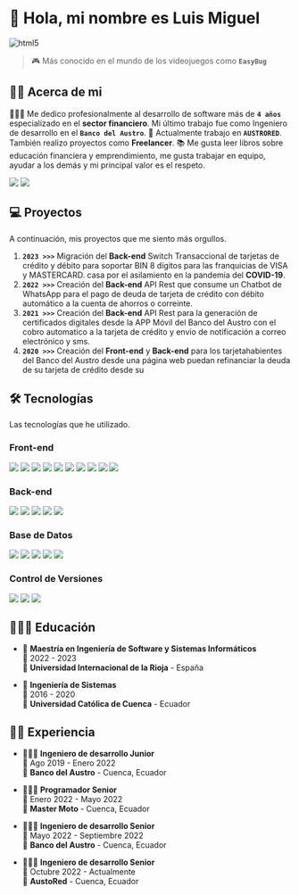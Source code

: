 # 👋 Hola, mi nombre es Luis Miguel 

![html5](https://img.shields.io/badge/Desarrollador%20Full%20Stack-1192ee)

> 🎮 Más conocido en el mundo de los videojuegos como **`EasyBug`** 

## 🙋‍♂️ Acerca de mi
👨🏻‍💻 Me dedico profesionalmente al desarrollo de software más de 
**`4 años`** especializado en el **sector financiero**. Mi último trabajo fue como Ingeniero de desarrollo en el **`Banco del Austro`**. 💼 Actualmente trabajo en **`AUSTRORED`**. También realizo proyectos como **Freelancer**.  📚 Me gusta leer libros sobre educación financiera y emprendimiento, me gusta trabajar en equipo, ayudar a los demás y mi principal valor es el respeto.

[![](https://img.shields.io/badge/Linkedin-0A66C2?logo=linkedin)](https://www.linkedin.com/in/palaciosluismig)
[![](https://img.shields.io/badge/Instagram-feda75?logo=instagram)](https://www.instagram.com/palaciosluismig)

## 💻 Proyectos
A continuación, mis proyectos que me siento más orgullos.
1.  **`2023 >>>`** Migración del **Back-end** Switch Transaccional de tarjetas de crédito y débito para soportar BIN 8 dígitos para las franquicias de VISA y MASTERCARD.
casa por el asilamiento en la pandemia del **COVID-19**.
2.  **`2022 >>>`** Creación del **Back-end** API Rest que consume un Chatbot de WhatsApp para el pago de deuda de tarjeta de crédito con débito automático a la cuenta de ahorros o correinte.
3. **`2021 >>>`** Creación del **Back-end** API Rest para la generación de certificados digitales desde la APP Móvil del Banco del Austro con el cobro automatico a la tarjeta de crédito y envio de notificación a correo electrónico y sms.
4. **`2020 >>>`** Creación del **Front-end** y **Back-end**  para los tarjetahabientes del Banco del Austro desde una página web puedan refinanciar la deuda de su tarjeta de crédito desde su 

## 🛠️ Tecnologías
Las tecnologías que he utilizado.

### **Front-end**

<!-- [![html5](https://img.shields.io/badge/HMTL-E34F26?style=for-the-badge&logo=html5&logoColor=white&labelColor=101010)]()
[![css3](https://img.shields.io/badge/CSS-1572B6?style=for-the-badge&logo=css3&logoColor=white&labelColor=101010)]()
[![JavaScript](https://img.shields.io/badge/JavaScript-F7DF1E?style=for-the-badge&logo=javascript&logoColor=white&labelColor=101010)]()
[![typescript](https://img.shields.io/badge/typescript-3178C6?style=for-the-badge&logo=typescript&logoColor=white&labelColor=101010)]()
[![React](https://img.shields.io/badge/React-61DAFB?style=for-the-badge&logo=react&logoColor=white&labelColor=101010)]()
[![angular](https://img.shields.io/badge/angular-c3002f?style=for-the-badge&logo=angular&logoColor=white&labelColor=101010)]()
[![django](https://img.shields.io/badge/django-092E20?style=for-the-badge&logo=django&logoColor=white&labelColor=101010)]()
[![.net](https://img.shields.io/badge/ASP.net-512BD4?style=for-the-badge&logo=dotnet&logoColor=white&labelColor=101010)]()
[![Astro](https://img.shields.io/badge/Astro-BC52EE?style=for-the-badge&logo=astro&logoColor=white&labelColor=101010)]()
[![Astro](https://img.shields.io/badge/Tailwind-06B6D4?style=for-the-badge&logo=tailwindcss&logoColor=white&labelColor=101010)]() -->

[![](https://img.shields.io/badge/HTML-black?logo=html5)]()
[![](https://img.shields.io/badge/CSS-black?logo=css3)]()
[![](https://img.shields.io/badge/JavaScript-black?logo=javascript)]()
[![](https://img.shields.io/badge/TypeScript-black?logo=typescript)]()
[![](https://img.shields.io/badge/React-black?logo=react)]()
[![](https://img.shields.io/badge/Angular-black?logo=angular)]()
[![](https://img.shields.io/badge/Django-black?logo=django)]()
[![](https://img.shields.io/badge/ASP.NET-black?logo=dotnet)]()
[![](https://img.shields.io/badge/Astro-black?logo=astro)]()
[![](https://img.shields.io/badge/Tailwind-black?logo=tailwindcss)]()

### **Back-end**

<!-- [![java](https://img.shields.io/badge/java-f89820?style=for-the-badge&logo=java&logoColor=white&labelColor=101010)]()
[![python](https://img.shields.io/badge/python-3776AB?style=for-the-badge&logo=python&logoColor=white&labelColor=101010)]()
[![csharp](https://img.shields.io/badge/csharp-512BD4?style=for-the-badge&logo=csharp&logoColor=white&labelColor=101010)]()
[![spring](https://img.shields.io/badge/spring%20boot-6DB33F?style=for-the-badge&logo=springboot&logoColor=white&labelColor=101010)]()
[![docker](https://img.shields.io/badge/docker-2496ED?style=for-the-badge&logo=docker&logoColor=white&labelColor=101010)]() -->

[![](https://img.shields.io/badge/Java-black?logo=oracle)]()
[![](https://img.shields.io/badge/Python-black?logo=python)]()
[![](https://img.shields.io/badge/Csharp-black?logo=csharp)]()
[![](https://img.shields.io/badge/Spring%20Boot-black?logo=springboot)]()
[![](https://img.shields.io/badge/Docker-black?logo=docker)]()

### **Base de Datos**

<!-- [![microsoftsqlserver](https://img.shields.io/badge/sql%20server-F05032?style=for-the-badge&logo=microsoftsqlserver&logoColor=white&labelColor=101010)]()
[![mysql](https://img.shields.io/badge/mysql-4479A1?style=for-the-badge&logo=mysql&logoColor=white&labelColor=101010)]()
[![postgresql](https://img.shields.io/badge/postgreSQL-4169E1?style=for-the-badge&logo=postgresql&logoColor=white&labelColor=101010)]()
[![sqlite](https://img.shields.io/badge/sqlite-003B57?style=for-the-badge&logo=sqlite&logoColor=white&labelColor=101010)]()
[![mongodb](https://img.shields.io/badge/mongodb-47A248?style=for-the-badge&logo=mongodb&logoColor=white&labelColor=101010)]() -->

[![](https://img.shields.io/badge/SQL%20Server-black?logo=microsoftsqlserver)]()
[![](https://img.shields.io/badge/MySQL-black?logo=mysql)]()
[![](https://img.shields.io/badge/PostgreSQL-black?logo=postgresql)]()
[![](https://img.shields.io/badge/SQLite-black?logo=sqlite)]()
[![](https://img.shields.io/badge/MongoDB-black?logo=mongodb)]()

### **Control de Versiones**

<!-- [![csharp](https://img.shields.io/badge/git-F05032?style=for-the-badge&logo=git&logoColor=white&labelColor=101010)]()
[![github](https://img.shields.io/badge/github-BFBBBB?style=for-the-badge&logo=github&logoColor=white&labelColor=101010)]()
[![gitlab](https://img.shields.io/badge/GitLab-FC6D26?style=for-the-badge&logo=gitlab&logoColor=white&labelColor=101010)]() -->

[![](https://img.shields.io/badge/Git-black?logo=git)]()
[![](https://img.shields.io/badge/GitHub-black?logo=github)]()
[![](https://img.shields.io/badge/GitLab-black?logo=gitlab)]()

## 👨🏻‍🎓 Educación

- 📖 **Maestría en Ingeniería de Software y Sistemas Informáticos**\
📆 2022 - 2023\
📍 **Universidad Internacional de la Rioja** - España

- 📖 **Ingeniería de Sistemas**\
📆 2016 - 2020\
📍 **Universidad Católica de Cuenca** - Ecuador

## 💪🏻 Experiencia

- 👨🏻‍💻 **Ingeniero de desarrollo Junior**\
📆 Ago 2019 - Enero 2022\
📍 **Banco del Austro** - Cuenca, Ecuador

- 👨🏻‍💻 **Programador Senior**\
📆 Enero 2022 - Mayo 2022\
📍 **Master Moto** - Cuenca, Ecuador

- 👨🏻‍💻 **Ingeniero de desarrollo Senior**\
📆 Mayo 2022 - Septiembre 2022\
📍 **Banco del Austro** - Cuenca, Ecuador

- 👨🏻‍💻 **Ingeniero de desarrollo Senior**\
📆 Octubre 2022 - Actualmente \
📍 **AustoRed** - Cuenca, Ecuador